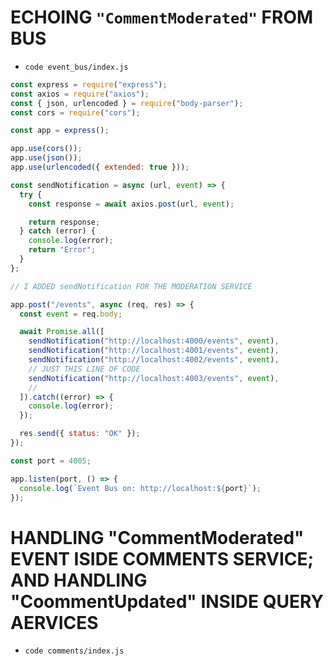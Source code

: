 # ECHOING `"CommentModerated"` FROM BUS

- `code event_bus/index.js`

```js
const express = require("express");
const axios = require("axios");
const { json, urlencoded } = require("body-parser");
const cors = require("cors");

const app = express();

app.use(cors());
app.use(json());
app.use(urlencoded({ extended: true }));

const sendNotification = async (url, event) => {
  try {
    const response = await axios.post(url, event);

    return response;
  } catch (error) {
    console.log(error);
    return "Error";
  }
};

// I ADDED sendNotification FOR THE MODERATION SERVICE

app.post("/events", async (req, res) => {
  const event = req.body;

  await Promise.all([
    sendNotification("http://localhost:4000/events", event),
    sendNotification("http://localhost:4001/events", event),
    sendNotification("http://localhost:4002/events", event),
    // JUST THIS LINE OF CODE
    sendNotification("http://localhost:4003/events", event),
    //
  ]).catch((error) => {
    console.log(error);
  });

  res.send({ status: "OK" });
});

const port = 4005;

app.listen(port, () => {
  console.log(`Event Bus on: http://localhost:${port}`);
});

```
# HANDLING "CommentModerated" EVENT ISIDE COMMENTS SERVICE; AND HANDLING "CoommentUpdated" INSIDE QUERY AERVICES

- `code comments/index.js`

```js

```
